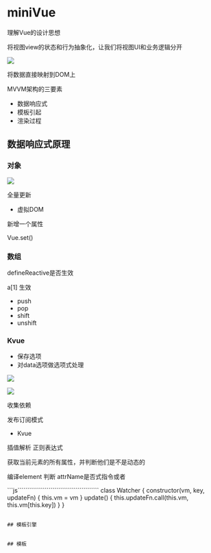 # miniVue

理解Vue的设计思想

将视图view的状态和行为抽象化，让我们将视图UI和业务逻辑分开

![](https://moonstarimg.oss-cn-hangzhou.aliyuncs.com/picgo_img/20210701203307.png)

将数据直接映射到DOM上

MVVM架构的三要素

- 数据响应式
- 模板引起
- 渲染过程

## 数据响应式原理

### 对象


![](https://moonstarimg.oss-cn-hangzhou.aliyuncs.com/picgo_img/20210701203847.png)


全量更新

- 虚拟DOM


新增一个属性

Vue.set()

### 数组

defineReactive是否生效

a[1] 生效

- push
- pop
- shift
- unshift


### Kvue

- 保存选项
- 对data选项做选项式处理


![](https://moonstarimg.oss-cn-hangzhou.aliyuncs.com/picgo_img/20210701211327.png)

![](https://moonstarimg.oss-cn-hangzhou.aliyuncs.com/picgo_img/20210701211339.png)


收集依赖

发布订阅模式

- Kvue

插值解析
正则表达式

获取当前元素的所有属性，并判断他们是不是动态的

编译element
判断 attrName是否式指令或者


```js``````````````````````````````````````````
class Watcher {
    constructor(vm, key, updateFn) {
        this.vm = vm
    }
    update() {
        this.updateFn.call(this.vm, this.vm[this.key])
    }
}

```

## 模板引擎


## 模板
